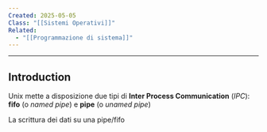 ```yaml
---
Created: 2025-05-05
Class: "[[Sistemi Operativi]]"
Related:
  - "[[Programmazione di sistema]]"
---
```

---
## Introduction
Unix mette a disposizione due tipi di **Inter Process Communication** (*IPC*): **fifo** (o *named pipe*) e **pipe** (o *unamed pipe*)

La scrittura dei dati su una pipe/fifo